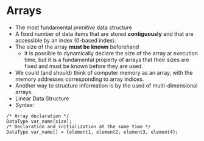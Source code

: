 # Arrays
- The most fundamental *primitive* data structure
- A fixed number of data items that are stored **contiguously** and that are accessible by an index (0-based index).
- The size of the array **must be known** beforehand
	- it is possible to dynamically declare the size of the array at execution time, but it is a fundamental property of arrays that their sizes are fixed and must be known before they are used.
- We could (and should) think of computer memory as an array, with the memory addresses corresponding to array indices.
- Another way to structure information is by the used of multi-dimensional arrays.
- Linear Data Structure
- Syntax:
```
/* Array declaration */
DataType var_name[size];
/* Declaration and initialization at the same time */
DataType var_name[] = {element1, element2, element3, element4};
```